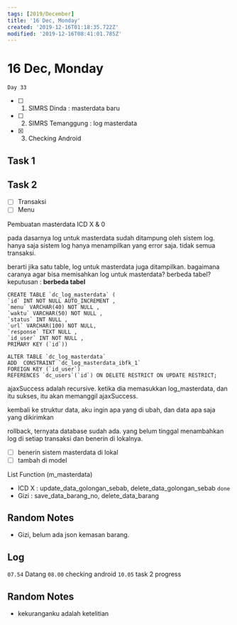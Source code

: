 ```yaml
---
tags: [2019/December]
title: '16 Dec, Monday'
created: '2019-12-16T01:18:35.722Z'
modified: '2019-12-16T08:41:01.785Z'
---
```


# 16 Dec, Monday

`Day 33`

- [ ] 1. SIMRS Dinda : masterdata baru
- [ ] 2. SIMRS Temanggung : log masterdata 
- [X] 3. Checking Android

## Task 1

## Task 2

- [ ] Transaksi
- [ ] Menu

Pembuatan masterdata ICD X & 0

pada dasarnya log untuk masterdata sudah ditampung oleh sistem log. hanya saja sistem log hanya menampilkan yang error saja. tidak semua transaksi.

berarti jika satu table, log untuk masterdata juga ditampilkan. bagaimana caranya agar bisa memisahkan log untuk masterdata? berbeda tabel? 
keputusan : **berbeda tabel**

```
CREATE TABLE `dc_log_masterdata` ( 
`id` INT NOT NULL AUTO_INCREMENT , 
`menu` VARCHAR(40) NOT NULL , 
`waktu` VARCHAR(50) NOT NULL , 
`status` INT NULL , 
`url` VARCHAR(100) NOT NULL,
`response` TEXT NULL , 
`id_user` INT NOT NULL , 
PRIMARY KEY (`id`)) 

ALTER TABLE `dc_log_masterdata` 
ADD  CONSTRAINT `dc_log_masterdata_ibfk_1` 
FOREIGN KEY (`id_user`) 
REFERENCES `dc_users`(`id`) ON DELETE RESTRICT ON UPDATE RESTRICT;

```
ajaxSuccess adalah recursive. ketika dia memasukkan log_masterdata, dan itu sukses, itu akan memanggil ajaxSuccess.

kembali ke struktur data, aku ingin apa yang di ubah, dan data apa saja yang dikirimkan

rollback, ternyata database sudah ada. yang belum tinggal menambahkan log di setiap transaksi dan benerin di lokalnya. 

- [ ] benerin sistem masterdata di lokal
- [ ] tambah di model

List Function (m_masterdata)
- ICD X : update_data_golongan_sebab, delete_data_golongan_sebab `done`
- Gizi : save_data_barang_no, delete_data_barang

## Random Notes
- Gizi, belum ada json kemasan barang.

## Log
`07.54` Datang
`08.00` checking android
`10.05` task 2 progress

## Random Notes
- kekuranganku adalah ketelitian
